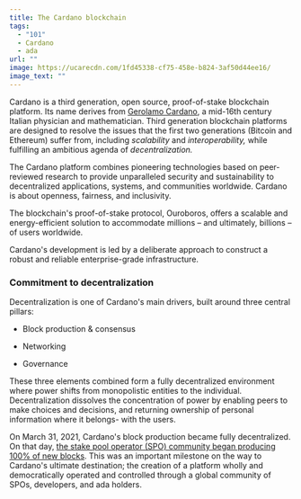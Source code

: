 ```yaml
---
title: The Cardano blockchain
tags:
  - "101"
  - Cardano
  - ada
url: ""
image: https://ucarecdn.com/1fd45338-cf75-458e-b824-3af50d44ee16/
image_text: ""
---
```


Cardano is a third generation, open source, proof-of-stake blockchain platform. Its name derives from [Gerolamo Cardano](https://www.britannica.com/biography/Girolamo-Cardano), a mid-16th century Italian physician and mathematician. Third generation blockchain platforms are designed to resolve the issues that the first two generations (Bitcoin and Ethereum) suffer from, including _scalability_ and _interoperability,_ while fulfilling an ambitious agenda of _decentralization._

The Cardano platform combines pioneering technologies based on peer-reviewed research to provide unparalleled security and sustainability to decentralized applications, systems, and communities worldwide. Cardano is about openness, fairness, and inclusivity. 

The blockchain's proof-of-stake protocol, Ouroboros, offers a scalable and energy-efficient solution to accommodate millions – and ultimately, billions – of users worldwide.

Cardano's development is led by a deliberate approach to construct a robust and reliable enterprise-grade infrastructure.

### Commitment to decentralization

Decentralization is one of Cardano's main drivers, built around three central pillars:

*   Block production & consensus
    
*   Networking
    
*   Governance
    

These three elements combined form a fully decentralized environment where power shifts from monopolistic entities to the individual. Decentralization dissolves the concentration of power by enabling peers to make choices and decisions, and returning ownership of personal information where it belongs- with the users.

On March 31, 2021, Cardano's block production became fully decentralized. On that day, [the stake pool operator (SPO) community began producing 100% of new blocks](https://iog.io/en/blog/posts/2021/03/31/decentralization-to-d-0-day-and-beyond/). This was an important milestone on the way to Cardano's ultimate destination; the creation of a platform wholly and democratically operated and controlled through a global community of SPOs, developers, and ada holders.
